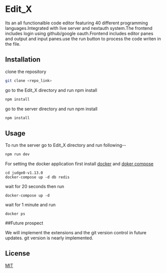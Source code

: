# Edit_X

Its an all functionalble code editor featuring 40 different programming languages.Integrated with live server and nextauth system.The frontend includes login using github/google oauth.Frontend includes editor panes
and output and input panes.use the run button to process the code writen in the file.

## Installation

clone the repository
```bash
git clone <repo_link>
```

go to the Edit_X directory and run npm install

```bash
npm install
```

go to the server directory and run npm install

```bash
npm install
```

## Usage
To run the server 
go to Edit_X directory and run following--
```bash
npm run dev
```

For setting the docker application
first install [docker](https://choosealicense.com/licenses/mit/) and [doker compose](https://docs.docker.com/compose)
```
cd judge0-v1.13.0
docker-compose up -d db redis
```

wait for 20 seconds then run

```
docker-compose up -d
```
wait for 1 minute and run

```docker ps ```



##Future prospect

We will implement the extensions and the git version control in future updates.
git version is nearly implemented.



## License

[MIT](https://choosealicense.com/licenses/mit/)
